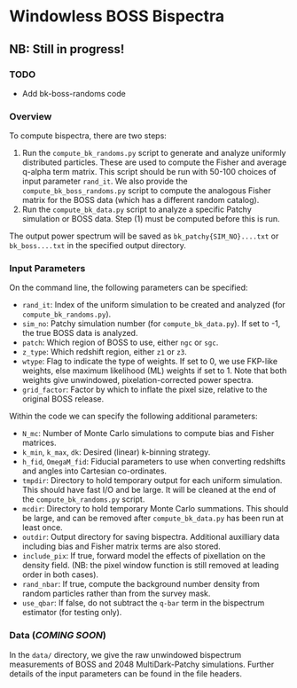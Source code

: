 # Windowless BOSS Bispectra

## NB: Still in progress!

### TODO
- Add bk-boss-randoms code

### Overview

To compute bispectra, there are two steps:
1. Run the ```compute_bk_randoms.py``` script to generate and analyze uniformly distributed particles. These are used to compute the Fisher and average q-alpha term matrix. This script should be run with 50-100 choices of input parameter ```rand_it```. We also provide the ```compute_bk_boss_randoms.py``` script to compute the analogous Fisher matrix for the BOSS data (which has a different random catalog).
2. Run the ```compute_bk_data.py``` script to analyze a specific Patchy simulation or BOSS data. Step (1) must be computed before this is run.

The output power spectrum will be saved as ```bk_patchy{SIM_NO}....txt``` or ```bk_boss....txt``` in the specified output directory.

### Input Parameters
On the command line, the following parameters can be specified:
- ```rand_it```: Index of the uniform simulation to be created and analyzed (for ```compute_bk_randoms.py```).
- ```sim_no```: Patchy simulation number (for ```compute_bk_data.py```). If set to -1, the true BOSS data is analyzed.
- ```patch```: Which region of BOSS to use, either ```ngc``` or ```sgc```.
- ```z_type```: Which redshift region, either ```z1``` or ```z3```.
- ```wtype```: Flag to indicate the type of weights. If set to 0, we use FKP-like weights, else maximum likelihood (ML) weights if set to 1. Note that both weights give unwindowed, pixelation-corrected power spectra.
-  ```grid_factor```: Factor by which to inflate the pixel size, relative to the original BOSS release.

Within the code we can specify the following additional parameters:
- ```N_mc```: Number of Monte Carlo simulations to compute bias and Fisher matrices.
- ```k_min```, ```k_max```, ```dk```: Desired (linear) k-binning strategy.
- ```h_fid```, ```OmegaM_fid```: Fiducial parameters to use when converting redshifts and angles into Cartesian co-ordinates.
- ```tmpdir```: Directory to hold temporary output for each uniform simulation. This should have fast I/O and be large. It will be cleaned at the end of the ```compute_bk_randoms.py``` script.
- ```mcdir```:  Directory to hold temporary Monte Carlo summations. This should be large, and can be removed after ```compute_bk_data.py``` has been run at least once.
- ```outdir```: Output directory for saving bispectra. Additional auxilliary data including bias and Fisher matrix terms are also stored.
- ```include_pix```: If true, forward model the effects of pixellation on the density field. (NB: the pixel window function is still removed at leading order in both cases).
- ```rand_nbar```: If true, compute the background number density from random particles rather than from the survey mask.
- ```use_qbar```: If false, do not subtract the `q-bar` term in the bispectrum estimator (for testing only).


### Data (*COMING SOON*)

In the ```data/``` directory, we give the raw unwindowed bispectrum measurements of BOSS and 2048 MultiDark-Patchy simulations. Further details of the input parameters can be found in the file headers.
                                                                      
